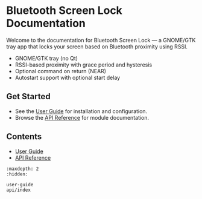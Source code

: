 # Bluetooth Screen Lock Documentation

Welcome to the documentation for Bluetooth Screen Lock — a GNOME/GTK tray app that locks your screen based on Bluetooth proximity using RSSI.

- GNOME/GTK tray (no Qt)
- RSSI-based proximity with grace period and hysteresis
- Optional command on return (NEAR)
- Autostart support with optional start delay

## Get Started

- See the [User Guide](user-guide.md) for installation and configuration.
- Browse the [API Reference](api/index.md) for module documentation.

## Contents

- [User Guide](user-guide.md)
- [API Reference](api/index.md)

```{toctree}
:maxdepth: 2
:hidden:

user-guide
api/index
```
